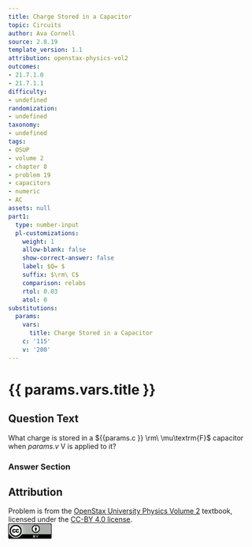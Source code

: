 ```yaml
---
title: Charge Stored in a Capacitor
topic: Circuits
author: Ava Cornell
source: 2.8.19
template_version: 1.1
attribution: openstax-physics-vol2
outcomes:
- 21.7.1.0
- 21.7.1.1
difficulty:
- undefined
randomization:
- undefined
taxonomy:
- undefined
tags:
- OSUP
- volume 2
- chapter 8
- problem 19
- capacitors
- numeric
- AC
assets: null
part1:
  type: number-input
  pl-customizations:
    weight: 1
    allow-blank: false
    show-correct-answer: false
    label: $Q= $
    suffix: $\rm\ C$
    comparison: relabs
    rtol: 0.03
    atol: 0
substitutions:
  params:
    vars:
      title: Charge Stored in a Capacitor
    c: '115'
    v: '200'
---
```

# {{ params.vars.title }}
## Question Text

What charge is stored in a ${{params.c }} \rm\ \mu\textrm{F}$ capacitor when ${{params.v }}\textrm{ V}$ is applied to it?

### Answer Section

## Attribution

Problem is from the [OpenStax University Physics Volume 2](https://openstax.org/details/books/university-physics-volume-2) textbook, licensed under the [CC-BY 4.0 license](https://creativecommons.org/licenses/by/4.0/).<br>![Image representing the Creative Commons 4.0 BY license.](https://raw.githubusercontent.com/firasm/bits/master/by.png)